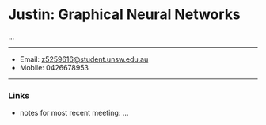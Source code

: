 # Justin: Graphical Neural Networks

...

---

- Email: z5259616@student.unsw.edu.au
- Mobile: 0426678953

---

### Links

- notes for most recent meeting: ...
